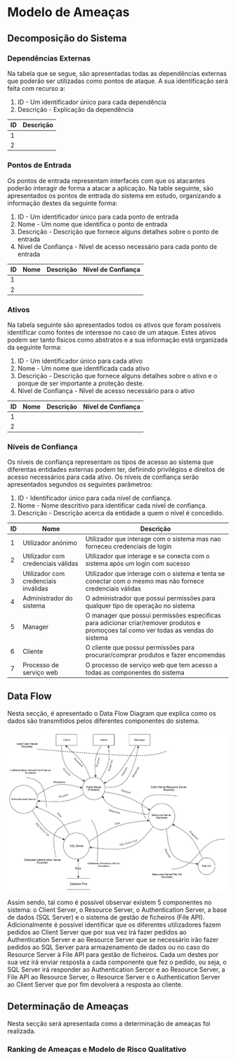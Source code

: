 # Modelo de Ameaças

## Decomposição do Sistema

### Dependências Externas

Na tabela que se segue, são apresentadas todas as dependências externas que poderão ser  utilizadas como pontos de ataque. A sua identificação será feita com recurso a:

1. ID - Um identificador único para cada dependência
2. Descrição - Explicação da dependência

| ID | Descrição |
|----|-----------|
| 1  |           |
| 2  |           |

### Pontos de Entrada

Os pontos de entrada representam interfaces com que os atacantes poderão interagir de forma a atacar a aplicação. Na table seguinte, são apresentados os pontos de entrada do sistema em estudo, organizando a informação destes da seguinte forma:

1. ID - Um identificador único para cada ponto de entrada
2. Nome - Um nome que identifica o ponto de entrada
3. Descrição - Descrição que fornece alguns detalhes sobre o ponto de entrada
4. Nivel de Confiança - Nível de acesso necessário para cada ponto de entrada

| ID | Nome | Descrição | Nível de Confiança |
|----|------|-----------|--------------------|
| 1  |      |           |                    |
| 2  |      |           |                    |

### Ativos

Na tabela seguinte são apresentados todos os ativos que foram possíveis identificar como fontes de interesse no caso de um ataque. Estes ativos podem ser tanto fisicos como abstratos e a sua informação está organizada da seguinte forma:

1. ID - Um identificador único para cada ativo
2. Nome - Um nome que identificada cada ativo
3. Descrição - Descrição que fornece alguns detalhes sobre o ativo e o porque de ser importante a proteção deste.
4. Nível de Confiança - Nível de acesso necessário para o ativo

| ID | Nome | Descrição | Nível de Confiança |
|----|------|-----------|--------------------|
| 1  |      |           |                    |
| 2  |      |           |                    |

### Níveis de Confiança

Os níveis de confiança representam os tipos de acesso ao sistema que diferentas entidades externas podem ter, definindo privilégios e direitos de acesso necessários para cada ativo. Os níveis de confiança serão apresentados segundos os seguintes parâmetros:

1. ID - Identificador único para cada nível de confiança.
2. Nome - Nome descritivo para identificar cada nível de confiança.
3. Descrição - Descrição acerca da entidade a quem o nível é concedido.

| ID | Nome                                 | Descrição                                                                                                                             |
|----|--------------------------------------|---------------------------------------------------------------------------------------------------------------------------------------|
| 1  | Utilizador anónimo                   | Utilizador que interage com o sistema mas nao forneceu credenciais de login                                                           |
| 2  | Utilizador com credenciais válidas   | Utilizador que interage e se conecta com o sistema após um login com sucesso                                                          |
| 3  | Utilizador com credenciais inválidas | Utilizador que interage com o sistema e tenta se conectar com o mesmo mas não fornece credenciais válidas                             |
| 4  | Administrador do sistema             | O administrador que possui permissões para qualquer tipo de operação no sistema                                                       |
| 5  | Manager                              | O manager que possui permissões especificas para adicionar criar/remover produtos e promoçoes tal como ver todas as vendas do sistema |
| 6  | Cliente                              | O cliente que possui permissões para procurar/comprar produtos e fazer encomendas                                                     |
| 7  | Processo de serviço web              | O processo de serviço web que tem acesso a todas as componentes do sistema                                                            |


## Data Flow

Nesta secção, é apresentado o Data Flow Diagram que explica como os dados são transmitidos pelos diferentes componentes do sistema.

![DataFlowDiagram.png](../Design/DataFlowDiagram.png)

Assim sendo, tal como é possível observar existem 5 componentes no sistema: o Client Server, o Resource Server, o Authentication Server, a base de dados (SQL Server) e o sistema de gestão de ficheiros (File API).
Adicionalmente é possível identificar que os diferentes utilizadores fazem pedidos ao Client Server que por sua vez irá fazer pedidos ao Authentication Server e ao Resource Server que se necessário irão fazer pedidos ao SQL Server para armazenamento de dados ou no caso do Resource Server à File API para gestão de ficheiros.
Cada um destes por sua vez irá enviar resposta a cada componente que fez o pedido, ou seja, o SQL Server irá responder ao Authentication Sercer e ao Resource Server, a File API ao Resource Server, o Resource Server e o Authentication Server ao Client Server que por fim devolverá a resposta ao cliente.

## Determinação de Ameaças

Nesta secção será apresentada como a determinação de ameaças foi realizada.

### Ranking de Ameaças e Modelo de Risco Qualitativo